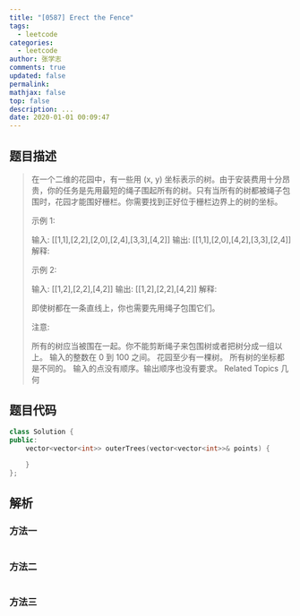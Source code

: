 ```yaml
---
title: "[0587] Erect the Fence"
tags:
  - leetcode
categories:
  - leetcode
author: 张学志
comments: true
updated: false
permalink:
mathjax: false
top: false
description: ...
date: 2020-01-01 00:09:47
---
```


## 题目描述

> 在一个二维的花园中，有一些用 (x, y) 坐标表示的树。由于安装费用十分昂贵，你的任务是先用最短的绳子围起所有的树。只有当所有的树都被绳子包围时，花园才能围好栅栏。你需要找到正好位于栅栏边界上的树的坐标。 
> 
> 
> 
> 示例 1: 
> 
> 输入: [[1,1],[2,2],[2,0],[2,4],[3,3],[4,2]]
> 输出: [[1,1],[2,0],[4,2],[3,3],[2,4]]
> 解释:
> 
> 
> 
> 示例 2: 
> 
> 输入: [[1,2],[2,2],[4,2]]
> 输出: [[1,2],[2,2],[4,2]]
> 解释:
> 
> 即使树都在一条直线上，你也需要先用绳子包围它们。
> 
> 
> 
> 
> 注意: 
> 
> 
> 所有的树应当被围在一起。你不能剪断绳子来包围树或者把树分成一组以上。 
> 输入的整数在 0 到 100 之间。 
> 花园至少有一棵树。 
> 所有树的坐标都是不同的。 
> 输入的点没有顺序。输出顺序也没有要求。 
> Related Topics 几何

## 题目代码

```cpp
class Solution {
public:
    vector<vector<int>> outerTrees(vector<vector<int>>& points) {
        
    }
};
```

## 解析

### 方法一

```cpp

```

### 方法二

```cpp

```

### 方法三

```cpp

```

